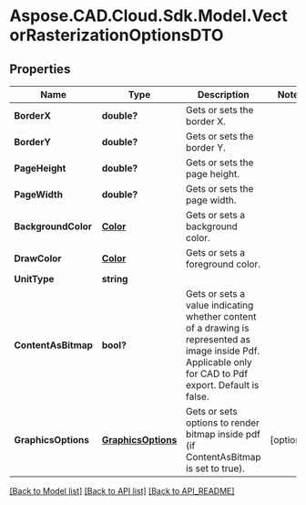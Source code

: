 # Aspose.CAD.Cloud.Sdk.Model.VectorRasterizationOptionsDTO
## Properties

Name | Type | Description | Notes
------------ | ------------- | ------------- | -------------
**BorderX** | **double?** | Gets or sets the border X. | 
**BorderY** | **double?** | Gets or sets the border Y. | 
**PageHeight** | **double?** | Gets or sets the page height. | 
**PageWidth** | **double?** | Gets or sets the page width. | 
**BackgroundColor** | [**Color**](Color.md) | Gets or sets a background color. | 
**DrawColor** | [**Color**](Color.md) | Gets or sets a foreground color. | 
**UnitType** | **string** |  | 
**ContentAsBitmap** | **bool?** | Gets or sets a value indicating whether content of a drawing is represented as image inside Pdf. Applicable only for CAD to Pdf export. Default is false. | 
**GraphicsOptions** | [**GraphicsOptions**](GraphicsOptions.md) | Gets or sets options to render bitmap inside pdf (if ContentAsBitmap is set to true). | [optional] 

[[Back to Model list]](API_README.md#documentation-for-models) [[Back to API list]](API_README.md#documentation-for-api-endpoints) [[Back to API_README]](API_README.md)

